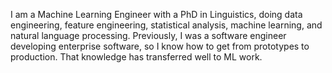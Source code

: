 I am a Machine Learning Engineer with a PhD in Linguistics, doing data engineering, feature engineering, statistical analysis, machine learning, and natural language processing. Previously, I was a software engineer developing enterprise software, so I know how to get from prototypes to production. That knowledge has transferred well to ML work.

<!--
**jimtyhurst/jimtyhurst** is a ✨ _special_ ✨ repository because its `README.md` (this file) appears on your GitHub profile.

Here are some ideas to get you started:

- 🔭 I’m currently working on ...
- 🌱 I’m currently learning ...
- 👯 I’m looking to collaborate on ...
- 🤔 I’m looking for help with ...
- 💬 Ask me about ...
- 📫 How to reach me: ...
- 😄 Pronouns: ...
- ⚡ Fun fact: ...
-->
